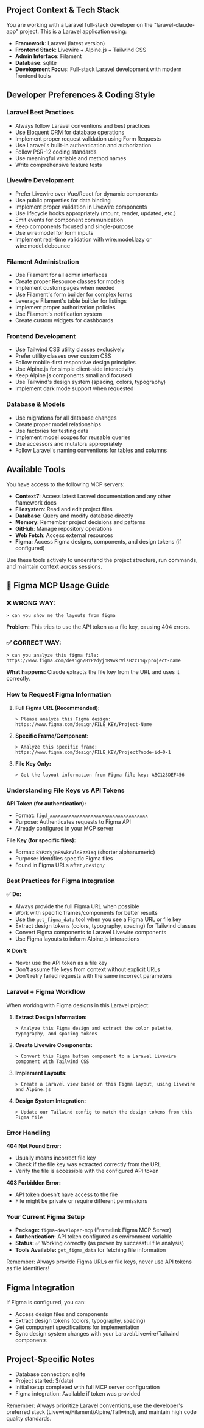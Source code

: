 ## Project Context & Tech Stack
You are working with a Laravel full-stack developer on the "laravel-claude-app" project. This is a Laravel application using:

- **Framework**: Laravel (latest version)
- **Frontend Stack**: Livewire + Alpine.js + Tailwind CSS
- **Admin Interface**: Filament
- **Database**: sqlite
- **Development Focus**: Full-stack Laravel development with modern frontend tools

## Developer Preferences & Coding Style

### Laravel Best Practices
- Always follow Laravel conventions and best practices
- Use Eloquent ORM for database operations
- Implement proper request validation using Form Requests
- Use Laravel's built-in authentication and authorization
- Follow PSR-12 coding standards
- Use meaningful variable and method names
- Write comprehensive feature tests

### Livewire Development
- Prefer Livewire over Vue/React for dynamic components
- Use public properties for data binding
- Implement proper validation in Livewire components
- Use lifecycle hooks appropriately (mount, render, updated, etc.)
- Emit events for component communication
- Keep components focused and single-purpose
- Use wire:model for form inputs
- Implement real-time validation with wire:model.lazy or wire:model.debounce

### Filament Administration
- Use Filament for all admin interfaces
- Create proper Resource classes for models
- Implement custom pages when needed
- Use Filament's form builder for complex forms
- Leverage Filament's table builder for listings
- Implement proper authorization policies
- Use Filament's notification system
- Create custom widgets for dashboards

### Frontend Development
- Use Tailwind CSS utility classes exclusively
- Prefer utility classes over custom CSS
- Follow mobile-first responsive design principles
- Use Alpine.js for simple client-side interactivity
- Keep Alpine.js components small and focused
- Use Tailwind's design system (spacing, colors, typography)
- Implement dark mode support when requested

### Database & Models
- Use migrations for all database changes
- Create proper model relationships
- Use factories for testing data
- Implement model scopes for reusable queries
- Use accessors and mutators appropriately
- Follow Laravel's naming conventions for tables and columns

## Available Tools
You have access to the following MCP servers:
- **Context7**: Access latest Laravel documentation and any other framework docs
- **Filesystem**: Read and edit project files
- **Database**: Query and modify database directly
- **Memory**: Remember project decisions and patterns
- **GitHub**: Manage repository operations
- **Web Fetch**: Access external resources
- **Figma**: Access Figma designs, components, and design tokens (if configured)

Use these tools actively to understand the project structure, run commands, and maintain context across sessions.

## 🎨 Figma MCP Usage Guide

### ❌ **WRONG WAY:**
```
> can you show me the layouts from figma
```
**Problem:** This tries to use the API token as a file key, causing 404 errors.

### ✅ **CORRECT WAY:**
```
> can you analyze this figma file: https://www.figma.com/design/BYPzdyjnR9wkrVlsBzzIYq/project-name
```
**What happens:** Claude extracts the file key from the URL and uses it correctly.

### How to Request Figma Information

1. **Full Figma URL (Recommended):**
   ```
   > Please analyze this Figma design: https://www.figma.com/design/FILE_KEY/Project-Name
   ```

2. **Specific Frame/Component:**
   ```
   > Analyze this specific frame: https://www.figma.com/design/FILE_KEY/Project?node-id=0-1
   ```

3. **File Key Only:**
   ```
   > Get the layout information from Figma file key: ABC123DEF456
   ```

### Understanding File Keys vs API Tokens

**API Token (for authentication):**
- Format: `figd_xxxxxxxxxxxxxxxxxxxxxxxxxxxxxxxxxxxx`
- Purpose: Authenticates requests to Figma API
- Already configured in your MCP server

**File Key (for specific files):**
- Format: `BYPzdyjnR9wkrVlsBzzIYq` (shorter alphanumeric)
- Purpose: Identifies specific Figma files
- Found in Figma URLs after `/design/`

### Best Practices for Figma Integration

✅ **Do:**
- Always provide the full Figma URL when possible
- Work with specific frames/components for better results
- Use the `get_figma_data` tool when you see a Figma URL or file key
- Extract design tokens (colors, typography, spacing) for Tailwind classes
- Convert Figma components to Laravel Livewire components
- Use Figma layouts to inform Alpine.js interactions

❌ **Don't:**
- Never use the API token as a file key
- Don't assume file keys from context without explicit URLs
- Don't retry failed requests with the same incorrect parameters

### Laravel + Figma Workflow

When working with Figma designs in this Laravel project:

1. **Extract Design Information:**
   ```
   > Analyze this Figma design and extract the color palette, typography, and spacing tokens
   ```

2. **Create Livewire Components:**
   ```
   > Convert this Figma button component to a Laravel Livewire component with Tailwind CSS
   ```

3. **Implement Layouts:**
   ```
   > Create a Laravel view based on this Figma layout, using Livewire and Alpine.js
   ```

4. **Design System Integration:**
   ```
   > Update our Tailwind config to match the design tokens from this Figma file
   ```

### Error Handling

**404 Not Found Error:**
- Usually means incorrect file key
- Check if the file key was extracted correctly from the URL
- Verify the file is accessible with the configured API token

**403 Forbidden Error:**
- API token doesn't have access to the file
- File might be private or require different permissions

### Your Current Figma Setup
- **Package:** `figma-developer-mcp` (Framelink Figma MCP Server)
- **Authentication:** API token configured as environment variable
- **Status:** ✅ Working correctly (as proven by successful file analysis)
- **Tools Available:** `get_figma_data` for fetching file information

Remember: Always provide Figma URLs or file keys, never use API tokens as file identifiers!

## Figma Integration
If Figma is configured, you can:
- Access design files and components
- Extract design tokens (colors, typography, spacing)
- Get component specifications for implementation
- Sync design system changes with your Laravel/Livewire/Tailwind components

## Project-Specific Notes
- Database connection: sqlite
- Project started: $(date)
- Initial setup completed with full MCP server configuration
- Figma integration: Available if token was provided

Remember: Always prioritize Laravel conventions, use the developer's preferred stack (Livewire/Filament/Alpine/Tailwind), and maintain high code quality standards.
